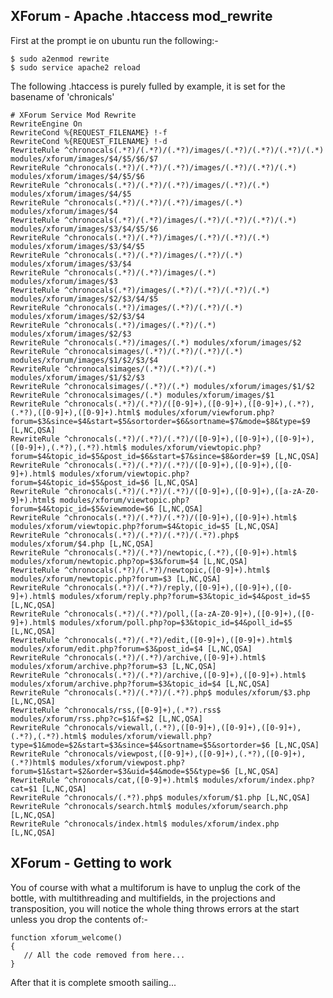 ## XForum - Apache .htaccess mod_rewrite

First at the prompt ie on ubuntu run the following:-

    $ sudo a2enmod rewrite 
    $ sudo service apache2 reload

The following .htaccess is purely fulled by example, it is set for the basename of 'chronicals'

    # XForum Service Mod Rewrite
    RewriteEngine On
    RewriteCond %{REQUEST_FILENAME} !-f
    RewriteCond %{REQUEST_FILENAME} !-d
    RewriteRule ^chronocals(.*?)/(.*?)/(.*?)/images/(.*?)/(.*?)/(.*?)/(.*) modules/xforum/images/$4/$5/$6/$7
    RewriteRule ^chronocals(.*?)/(.*?)/(.*?)/images/(.*?)/(.*?)/(.*) modules/xforum/images/$4/$5/$6 
    RewriteRule ^chronocals(.*?)/(.*?)/(.*?)/images/(.*?)/(.*) modules/xforum/images/$4/$5 
    RewriteRule ^chronocals(.*?)/(.*?)/(.*?)/images/(.*) modules/xforum/images/$4 
    RewriteRule ^chronocals(.*?)/(.*?)/images/(.*?)/(.*?)/(.*?)/(.*) modules/xforum/images/$3/$4/$5/$6 
    RewriteRule ^chronocals(.*?)/(.*?)/images/(.*?)/(.*?)/(.*) modules/xforum/images/$3/$4/$5 
    RewriteRule ^chronocals(.*?)/(.*?)/images/(.*?)/(.*) modules/xforum/images/$3/$4 
    RewriteRule ^chronocals(.*?)/(.*?)/images/(.*) modules/xforum/images/$3 
    RewriteRule ^chronocals(.*?)/images/(.*?)/(.*?)/(.*?)/(.*) modules/xforum/images/$2/$3/$4/$5 
    RewriteRule ^chronocals(.*?)/images/(.*?)/(.*?)/(.*) modules/xforum/images/$2/$3/$4 
    RewriteRule ^chronocals(.*?)/images/(.*?)/(.*) modules/xforum/images/$2/$3
    RewriteRule ^chronocals(.*?)/images/(.*) modules/xforum/images/$2 
    RewriteRule ^chronocalsimages/(.*?)/(.*?)/(.*?)/(.*) modules/xforum/images/$1/$2/$3/$4 
    RewriteRule ^chronocalsimages/(.*?)/(.*?)/(.*) modules/xforum/images/$1/$2/$3 
    RewriteRule ^chronocalsimages/(.*?)/(.*) modules/xforum/images/$1/$2
    RewriteRule ^chronocalsimages/(.*) modules/xforum/images/$1 
    RewriteRule ^chronocals(.*?)/(.*?)/([0-9]+),([0-9]+),([0-9]+),(.*?),(.*?),([0-9]+),([0-9]+).html$ modules/xforum/viewforum.php?forum=$3&since=$4&start=$5&sortorder=$6&sortname=$7&mode=$8&type=$9 [L,NC,QSA]
    RewriteRule ^chronocals(.*?)/(.*?)/(.*?)/([0-9]+),([0-9]+),([0-9]+),([0-9]+),(.*?),(.*?).html$ modules/xforum/viewtopic.php?forum=$4&topic_id=$5&post_id=$6&start=$7&since=$8&order=$9 [L,NC,QSA]
    RewriteRule ^chronocals(.*?)/(.*?)/(.*?)/([0-9]+),([0-9]+),([0-9]+).html$ modules/xforum/viewtopic.php?forum=$4&topic_id=$5&post_id=$6 [L,NC,QSA]
    RewriteRule ^chronocals(.*?)/(.*?)/(.*?)/([0-9]+),([0-9]+),([a-zA-Z0-9]+).html$ modules/xforum/viewtopic.php?forum=$4&topic_id=$5&viewmode=$6 [L,NC,QSA]
    RewriteRule ^chronocals(.*?)/(.*?)/(.*?)/([0-9]+),([0-9]+).html$ modules/xforum/viewtopic.php?forum=$4&topic_id=$5 [L,NC,QSA]
    RewriteRule ^chronocals(.*?)/(.*?)/(.*?)/(.*?).php$ modules/xforum/$4.php [L,NC,QSA]
    RewriteRule ^chronocals(.*?)/(.*?)/newtopic,(.*?),([0-9]+).html$ modules/xforum/newtopic.php?op=$3&forum=$4 [L,NC,QSA]
    RewriteRule ^chronocals(.*?)/(.*?)/newtopic,([0-9]+).html$ modules/xforum/newtopic.php?forum=$3 [L,NC,QSA]
    RewriteRule ^chronocals(.*?)/(.*?)/reply,([0-9]+),([0-9]+),([0-9]+).html$ modules/xforum/reply.php?forum=$3&topic_id=$4&post_id=$5 [L,NC,QSA]
    RewriteRule ^chronocals(.*?)/(.*?)/poll,([a-zA-Z0-9]+),([0-9]+),([0-9]+).html$ modules/xforum/poll.php?op=$3&topic_id=$4&poll_id=$5 [L,NC,QSA]
    RewriteRule ^chronocals(.*?)/(.*?)/edit,([0-9]+),([0-9]+).html$ modules/xforum/edit.php?forum=$3&post_id=$4 [L,NC,QSA]
    RewriteRule ^chronocals(.*?)/(.*?)/archive,([0-9]+).html$ modules/xforum/archive.php?forum=$3 [L,NC,QSA]
    RewriteRule ^chronocals(.*?)/(.*?)/archive,([0-9]+),([0-9]+).html$ modules/xforum/archive.php?forum=$3&topic_id=$4 [L,NC,QSA]
    RewriteRule ^chronocals(.*?)/(.*?)/(.*?).php$ modules/xforum/$3.php [L,NC,QSA]
    RewriteRule ^chronocals/rss,([0-9]+),(.*?).rss$ modules/xforum/rss.php?c=$1&f=$2 [L,NC,QSA]
    RewriteRule ^chronocals/viewall,(.*?),([0-9]+),([0-9]+),([0-9]+),(.*?),(.*?).html$ modules/xforum/viewall.php?type=$1&mode=$2&start=$3&since=$4&sortname=$5&sortorder=$6 [L,NC,QSA]
    RewriteRule ^chronocals/viewpost,([0-9]+),([0-9]+),(.*?),([0-9]+),(.*?)html$ modules/xforum/viewpost.php?forum=$1&start=$2&order=$3&uid=$4&mode=$5&type=$6 [L,NC,QSA]
    RewriteRule ^chronocals/cat,([0-9]+).html$ modules/xforum/index.php?cat=$1 [L,NC,QSA]
    RewriteRule ^chronocals/(.*?).php$ modules/xforum/$1.php [L,NC,QSA]
    RewriteRule ^chronocals/search.html$ modules/xforum/search.php [L,NC,QSA]
    RewriteRule ^chronocals/index.html$ modules/xforum/index.php [L,NC,QSA]

## XForum - Getting to work

You of course with what a multiforum is have to unplug the cork of the bottle, with multithreading and multifields, in the projections and transposition, you will notice the whole thing throws errors at the start unless you drop the contents of:-

    function xforum_welcome()
    {
       // All the code removed from here...
    }

After that it is complete smooth sailing...